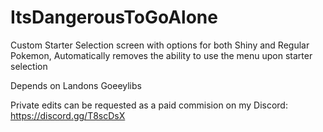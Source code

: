 # ItsDangerousToGoAlone
Custom Starter Selection screen with options for both Shiny and Regular Pokemon, 
Automatically removes the ability to use the menu upon starter selection

Depends on Landons Goeeylibs

Private edits can be requested as a paid commision on my Discord:
https://discord.gg/T8scDsX
